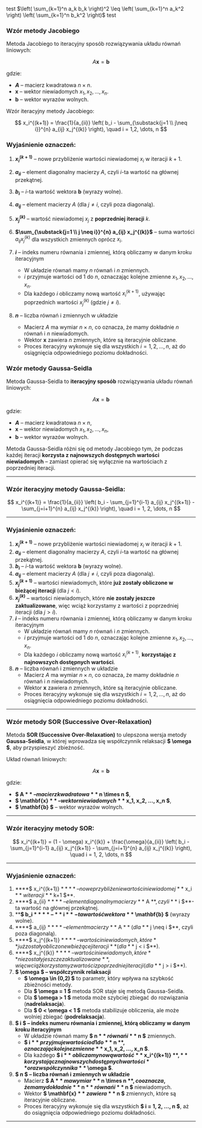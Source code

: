 
test $\left( \sum_{k=1}^n a_k b_k \right)^2 \leq \left( \sum_{k=1}^n a_k^2 \right) \left( \sum_{k=1}^n b_k^2 \right)$ test

### **Wzór metody Jacobiego**
Metoda Jacobiego to iteracyjny sposób rozwiązywania układu równań liniowych:

$$
A \mathbf{x} = \mathbf{b}
$$

gdzie:
- **$A$** – macierz kwadratowa $n \times n$.
- **$\mathbf{x}$** – wektor niewiadomych $x_1, x_2, ..., x_n$.
- **$\mathbf{b}$** – wektor wyrazów wolnych.

Wzór iteracyjny metody Jacobiego:

$$
x_i^{(k+1)} = \frac{1}{a_{ii}} \left( b_i - \sum_{\substack{j=1 \\ j\neq i}}^{n} a_{ij} x_j^{(k)} \right), \quad i = 1,2, \dots, n
$$

### **Wyjaśnienie oznaczeń:**
1. **$x_i^{(k+1)}$** – nowe przybliżenie wartości niewiadomej $x_i$ w iteracji $k+1$.


2. **$a_{ii}$** – element diagonalny macierzy $A$, czyli $i$-ta wartość na głównej przekątnej.  
3. **$b_i$** – $i$-ta wartość wektora $\mathbf{b}$ (wyrazy wolne).  
4. **$a_{ij}$** – element macierzy $A$ (dla $j \neq i$, czyli poza diagonalą).  
5. **$x_j^{(k)}$** – wartość niewiadomej $x_j$ z **poprzedniej iteracji** $k$.  
6. **$\sum_{\substack{j=1 \\ j \neq i}}^{n} a_{ij} x_j^{(k)}$** – suma wartości $a_{ij} x_j^{(k)}$ dla wszystkich zmiennych oprócz $x_i$.  
7. **$i$** – indeks numeru równania i zmiennej, którą obliczamy w danym kroku iteracyjnym  
   - W układzie równań mamy $n$ równań i $n$ zmiennych.  
   - $i$ przyjmuje wartości od 1 do $n$, oznaczając kolejne zmienne $x_1, x_2, ..., x_n$.  
   - Dla każdego $i$ obliczamy nową wartość $x_i^{(k+1)}$, używając poprzednich wartości $x_j^{(k)}$ (gdzie $j \neq i$).  
8. **$n$** – liczba równań i zmiennych w układzie  
   - Macierz $A$ ma wymiar $n \times n$, co oznacza, że mamy dokładnie $n$ równań i $n$ niewiadomych.  
   - Wektor $\mathbf{x}$ zawiera $n$ zmiennych, które są iteracyjnie obliczane.  
   - Proces iteracyjny wykonuje się dla wszystkich $i = 1, 2, ..., n$, aż do osiągnięcia odpowiedniego poziomu dokładności.





### **Wzór metody Gaussa-Seidla**  
Metoda Gaussa-Seidla to **iteracyjny sposób** rozwiązywania układu równań liniowych:

$$
A \mathbf{x} = \mathbf{b}
$$

gdzie:
- **$A$** – macierz kwadratowa $n \times n$,
- **$\mathbf{x}$** – wektor niewiadomych $x_1, x_2, ..., x_n$,
- **$\mathbf{b}$** – wektor wyrazów wolnych.


Metoda Gaussa-Seidla różni się od metody Jacobiego tym, że podczas każdej iteracji **korzysta z najnowszych dostępnych wartości niewiadomych** – zamiast opierać się wyłącznie na wartościach z poprzedniej iteracji.

---

### **Wzór iteracyjny metody Gaussa-Seidla:**
$$
x_i^{(k+1)} = \frac{1}{a_{ii}} \left( b_i - \sum_{j=1}^{i-1} a_{ij} x_j^{(k+1)} - \sum_{j=i+1}^{n} a_{ij} x_j^{(k)} \right), \quad i = 1, 2, \dots, n
$$

---

 
### **Wyjaśnienie oznaczeń:**
1. **$x_i^{(k+1)}$** – nowe przybliżenie wartości niewiadomej $x_i$ w iteracji $k+1$.
2. **$a_{ii}$** – element diagonalny macierzy $A$, czyli $i$-ta wartość na głównej przekątnej.
3. **$b_i$** – $i$-ta wartość wektora $\mathbf{b}$ (wyrazy wolne).
4. **$a_{ij}$** – element macierzy $A$ (dla $j \neq i$, czyli poza diagonalą).
5. **$x_j^{(k+1)}$** – wartości niewiadomych, które **już zostały obliczone w bieżącej iteracji** (dla $j < i$).
6. **$x_j^{(k)}$** – wartości niewiadomych, które **nie zostały jeszcze zaktualizowane**, więc wciąż korzystamy z wartości z poprzedniej iteracji (dla $j > i$).
7. **$i$** – indeks numeru równania i zmiennej, którą obliczamy w danym kroku iteracyjnym
   - W układzie równań mamy $n$ równań i $n$ zmiennych.
   - $i$ przyjmuje wartości od 1 do $n$, oznaczając kolejne zmienne $x_1, x_2, ..., x_n$.
   - Dla każdego $i$ obliczamy nową wartość $x_i^{(k+1)}$, **korzystając z najnowszych dostępnych wartości**.
8. **$n$** – liczba równań i zmiennych w układzie
   - Macierz $A$ ma wymiar $n \times n$, co oznacza, że mamy dokładnie $n$ równań i $n$ niewiadomych.
   - Wektor $\mathbf{x}$ zawiera $n$ zmiennych, które są iteracyjnie obliczane.
   - Proces iteracyjny wykonuje się dla wszystkich $i = 1, 2, ..., n$, aż do osiągnięcia odpowiedniego poziomu dokładności.


---


### **Wzór metody SOR (Successive Over-Relaxation)**  
Metoda **SOR (Successive Over-Relaxation)** to ulepszona wersja metody **Gaussa-Seidla**, w której wprowadza się współczynnik relaksacji **$ \omega $**, aby przyspieszyć zbieżność.

Układ równań liniowych:

$$
A \mathbf{x} = \mathbf{b}
$$

gdzie:
- **$ A $** – macierz kwadratowa **$ n \times n $**,
- **$ \mathbf{x} $** – wektor niewiadomych **$ x_1, x_2, ..., x_n $**,
- **$ \mathbf{b} $** – wektor wyrazów wolnych.

---

### **Wzór iteracyjny metody SOR:**
$$
x_i^{(k+1)} = (1 - \omega) x_i^{(k)} + \frac{\omega}{a_{ii}} \left( b_i - \sum_{j=1}^{i-1} a_{ij} x_j^{(k+1)} - \sum_{j=i+1}^{n} a_{ij} x_j^{(k)} \right), \quad i = 1, 2, \dots, n
$$


---

### **Wyjaśnienie oznaczeń:**
1. ****$ x_i^{(k+1)} $**** – nowe przybliżenie wartości niewiadomej **$ x_i $** w iteracji **$ k+1 $**.
2. ****$ a_{ii} $**** – element diagonalny macierzy **$ A $**, czyli **$ i $**-ta wartość na głównej przekątnej.
3. ****$ b_i $**** – **$ i $**-ta wartość wektora **$ \mathbf{b} $** (wyrazy wolne).
4. ****$ a_{ij} $**** – element macierzy **$ A $** (dla **$ j \neq i $**, czyli poza diagonalą).
5. ****$ x_j^{(k+1)} $**** – wartości niewiadomych, które **już zostały obliczone w bieżącej iteracji** (dla **$ j < i $**).
6. ****$ x_j^{(k)} $**** – wartości niewiadomych, które **nie zostały jeszcze zaktualizowane**, więc wciąż korzystamy z wartości z poprzedniej iteracji (dla **$ j > i $**).
7. ****$ \omega $** – współczynnik relaksacji**
   - **$ \omega \in (0,2) $** to parametr, który wpływa na szybkość zbieżności metody.
   - Dla **$ \omega = 1 $** metoda SOR staje się metodą Gaussa-Seidla.
   - Dla **$ \omega > 1 $** metoda może szybciej zbiegać do rozwiązania (**nadrelaksacja**).
   - Dla **$ 0 < \omega < 1 $** metoda stabilizuje obliczenia, ale może wolniej zbiegać (**podrelaksacja**).
8. ****$ i $** – indeks numeru równania i zmiennej, którą obliczamy w danym kroku iteracyjnym**
   - W układzie równań mamy **$ n $** równań i **$ n $** zmiennych.
   - **$ i $** przyjmuje wartości od 1 do **$ n $**, oznaczając kolejne zmienne **$ x_1, x_2, ..., x_n $**.
   - Dla każdego **$ i $** obliczamy nową wartość **$ x_i^{(k+1)} $**, **korzystając z najnowszych dostępnych wartości** oraz współczynnika **$ \omega $**.
9. ****$ n $** – liczba równań i zmiennych w układzie**
   - Macierz **$ A $** ma wymiar **$ n \times n $**, co oznacza, że mamy dokładnie **$ n $** równań i **$ n $** niewiadomych.
   - Wektor **$ \mathbf{x} $** zawiera **$ n $** zmiennych, które są iteracyjnie obliczane.
   - Proces iteracyjny wykonuje się dla wszystkich **$ i = 1, 2, ..., n $**, aż do osiągnięcia odpowiedniego poziomu dokładności.

---
